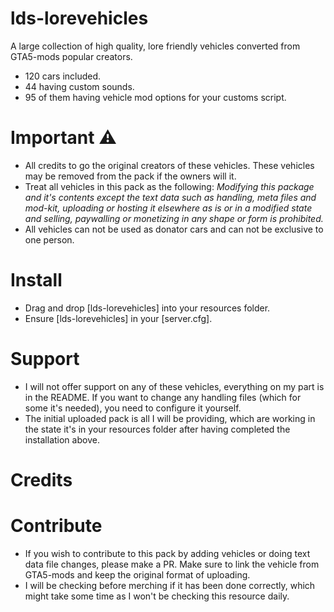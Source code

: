 # lds-lorevehicles
A large collection of high quality, lore friendly vehicles converted from GTA5-mods popular creators.

* 120 cars included.
* 44 having custom sounds.
* 95 of them having vehicle mod options for your customs script.

# Important ⚠️
* All credits to go the original creators of these vehicles. These vehicles may be removed from the pack if the owners will it.
* Treat all vehicles in this pack as the following: *Modifying this package and it's contents except the text data such as handling, meta files and mod-kit, uploading or hosting it elsewhere as is or in a modified state and selling, paywalling or monetizing in any shape or form is prohibited.*
* All vehicles can not be used as donator cars and can not be exclusive to one person.

# Install
* Drag and drop [lds-lorevehicles] into your resources folder.
* Ensure [lds-lorevehicles] in your [server.cfg].

# Support
* I will not offer support on any of these vehicles, everything on my part is in the README. If you want to change any handling files (which for some it's needed), you need to configure it yourself.
* The initial uploaded pack is all I will be providing, which are working in the state it's in your resources folder after having completed the installation above.

# Credits

# Contribute
* If you wish to contribute to this pack by adding vehicles or doing text data file changes, please make a PR. Make sure to link the vehicle from GTA5-mods and keep the original format of uploading.
* I will be checking before merching if it has been done correctly, which might take some time as I won't be checking this resource daily.
